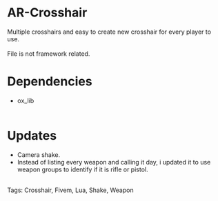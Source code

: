 # AR-Crosshair
Multiple crosshairs and easy to create new crosshair for every player to use.
<br></br>
File is not framework related.

# Dependencies
- ox_lib
<br></br>
# Updates
- Camera shake.
- Instead of listing every weapon and calling it day, i updated it to use weapon groups to identify if it is rifle or pistol.
<br></br>

Tags: Crosshair, Fivem, Lua, Shake, Weapon
